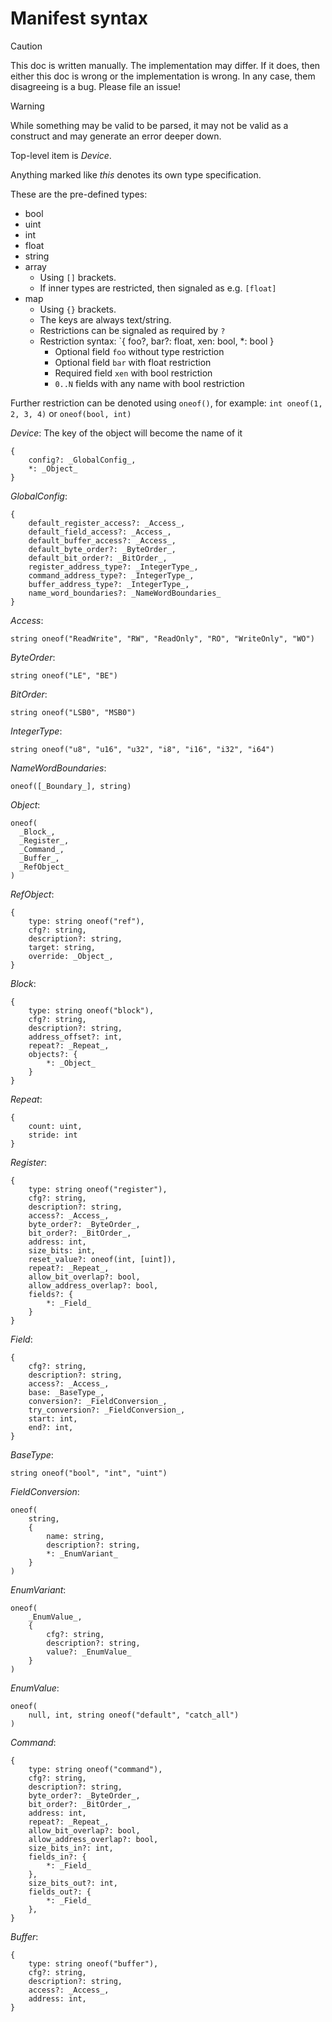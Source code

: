 # Manifest syntax

> [!CAUTION]
> This doc is written manually. The implementation may differ.
> If it does, then either this doc is wrong or the implementation is wrong.
> In any case, them disagreeing is a bug. Please file an issue!

> [!WARNING]
> While something may be valid to be parsed, it may not be valid as a construct
> and may generate an error deeper down.

Top-level item is _Device_.

Anything marked like _this_ denotes its own type specification.

These are the pre-defined types:
- bool
- uint
- int
- float
- string
- array
  - Using `[]` brackets.
  - If inner types are restricted, then signaled as e.g. `[float]`
- map
  - Using `{}` brackets.
  - The keys are always text/string.
  - Restrictions can be signaled as required by `?`
  - Restriction syntax: `{ foo?, bar?: float, xen: bool, *: bool }
    - Optional field `foo` without type restriction
    - Optional field `bar` with float restriction
    - Required field `xen` with bool restriction
    - `0..N` fields with any name with bool restriction

Further restriction can be denoted using `oneof()`, for example: `int oneof(1, 2, 3, 4)` or `oneof(bool, int)`

_Device_:
The key of the object will become the name of it
```
{
    config?: _GlobalConfig_,
    *: _Object_
}
```

_GlobalConfig_:
```
{
    default_register_access?: _Access_,
    default_field_access?: _Access_,
    default_buffer_access?: _Access_,
    default_byte_order?: _ByteOrder_,
    default_bit_order?: _BitOrder_,
    register_address_type?: _IntegerType_,
    command_address_type?: _IntegerType_,
    buffer_address_type?: _IntegerType_,
    name_word_boundaries?: _NameWordBoundaries_
}
```

_Access_:
```
string oneof("ReadWrite", "RW", "ReadOnly", "RO", "WriteOnly", "WO")
```

_ByteOrder_:
```
string oneof("LE", "BE")
```

_BitOrder_:
```
string oneof("LSB0", "MSB0")
```

_IntegerType_:
```
string oneof("u8", "u16", "u32", "i8", "i16", "i32", "i64")
```

_NameWordBoundaries_:
```
oneof([_Boundary_], string)
```

_Object_:
```
oneof(
  _Block_,
  _Register_,
  _Command_,
  _Buffer_,
  _RefObject_
)
```

_RefObject_:
```
{
    type: string oneof("ref"),
    cfg?: string,
    description?: string,
    target: string,
    override: _Object_,
}
```

_Block_:
```
{
    type: string oneof("block"),
    cfg?: string,
    description?: string,
    address_offset?: int,
    repeat?: _Repeat_,
    objects?: {
        *: _Object_
    }
}
```

_Repeat_:
```
{
    count: uint,
    stride: int
}
```

_Register_:
```
{
    type: string oneof("register"),
    cfg?: string,
    description?: string,
    access?: _Access_,
    byte_order?: _ByteOrder_,
    bit_order?: _BitOrder_,
    address: int,
    size_bits: int,
    reset_value?: oneof(int, [uint]),
    repeat?: _Repeat_,
    allow_bit_overlap?: bool,
    allow_address_overlap?: bool,
    fields?: {
        *: _Field_
    }
}
```

_Field_:
```
{
    cfg?: string,
    description?: string,
    access?: _Access_,
    base: _BaseType_,
    conversion?: _FieldConversion_,
    try_conversion?: _FieldConversion_,
    start: int,
    end?: int,
}
```

_BaseType_:
```
string oneof("bool", "int", "uint")
```

_FieldConversion_:
```
oneof(
    string,
    {
        name: string,
        description?: string,
        *: _EnumVariant_
    }
)
```

_EnumVariant_:
```
oneof(
    _EnumValue_,
    {
        cfg?: string,
        description?: string,
        value?: _EnumValue_
    }
)
```

_EnumValue_:
```
oneof(
    null, int, string oneof("default", "catch_all")
)
```

_Command_:
```
{
    type: string oneof("command"),
    cfg?: string,
    description?: string,
    byte_order?: _ByteOrder_,
    bit_order?: _BitOrder_,
    address: int,
    repeat?: _Repeat_,
    allow_bit_overlap?: bool,
    allow_address_overlap?: bool,
    size_bits_in?: int,
    fields_in?: {
        *: _Field_
    },
    size_bits_out?: int,
    fields_out?: {
        *: _Field_
    },
}
```

_Buffer_:
```
{
    type: string oneof("buffer"),
    cfg?: string,
    description?: string,
    access?: _Access_,
    address: int,
}
```
